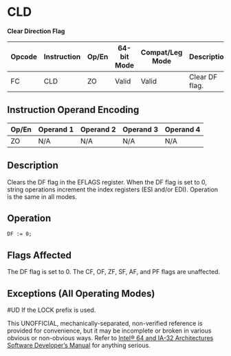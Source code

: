 # CLD

**Clear Direction Flag**

| Opcode | Instruction | Op/En | 64-bit Mode | Compat/Leg Mode | Description    |
| ------ | ----------- | ----- | ----------- | --------------- | -------------- |
| FC     | CLD         | ZO    | Valid       | Valid           | Clear DF flag. |

## Instruction Operand Encoding

| Op/En | Operand 1 | Operand 2 | Operand 3 | Operand 4 |
| ----- | --------- | --------- | --------- | --------- |
| ZO    | N/A       | N/A       | N/A       | N/A       |

## Description

Clears the DF flag in the EFLAGS register. When the DF flag is set to 0, string operations increment the index registers (ESI and/or EDI). Operation is the same in all modes.

## Operation

```
DF := 0;

```

## Flags Affected

The DF flag is set to 0. The CF, OF, ZF, SF, AF, and PF flags are unaffected.

## Exceptions (All Operating Modes)

#​​​UD If the LOCK prefix is used.

This UNOFFICIAL, mechanically-separated, non-verified reference is provided for convenience, but it may be
incomplete or broken in various obvious or non-obvious
ways. Refer to [Intel® 64 and IA-32 Architectures Software Developer’s Manual](https://software.intel.com/en-us/download/intel-64-and-ia-32-architectures-sdm-combined-volumes-1-2a-2b-2c-2d-3a-3b-3c-3d-and-4) for anything serious.
